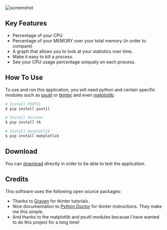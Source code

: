 

![screenshot](https://raw.githubusercontent.com/amitmerchant1990/electron-markdownify/master/app/img/markdownify.gif)

## Key Features

* Percentage of your CPU
* Percentage of your MEMORY over your total memory (in order to compare)
* A graph that allows you to look at your statistics over time.
* Make it easy to kill a process.  
* See your CPU usage percentage uniquely on each process.  

## How To Use

To use and run this application, you will need python and certain specific modules such as [psutil](https://pypi.org/project/psutil/) or [tkinter](https://docs.python.org/fr/3/library/tkinter.html) and even [matplotlib](https://www.w3schools.com/python/matplotlib_pyplot.asp).


```bash
# Install PSUTIL 
$ pip install psutil

# Install tkinter
$ pip install tk

# Install matplotlib 
$ pip install matplotlib

```




## Download

You can [download](https://github.com/amitmerchant1990/electron-markdownify/releases/tag/v1.2.0) directly in order to be able to test the application.

## Credits

This software uses the following open source packages:

- Thanks to [Graven](http://electron.atom.io/) for tkinter tutorials.
- Nice documentation to [Python Doctor](https://python.doctor/) for tkinter instructions. They make me this simple.
- And thanks to the matplotlib and psutil modules because I have wanted to do this project for a long time!



